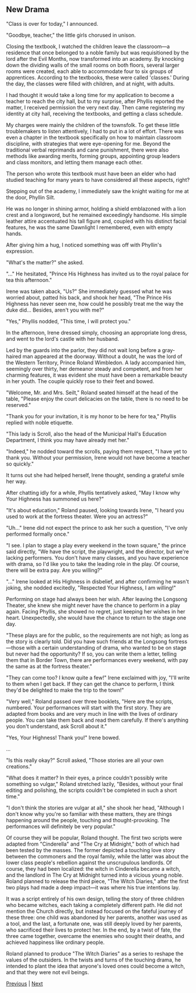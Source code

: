 ## New Drama
"Class is over for today," I announced.

"Goodbye, teacher," the little girls chorused in unison.

Closing the textbook, I watched the children leave the classroom—a residence that once belonged to a noble family but was requisitioned by the lord after the Evil Months, now transformed into an academy. By knocking down the dividing walls of the small rooms on both floors, several larger rooms were created, each able to accommodate four to six groups of apprentices. According to the textbooks, these were called 'classes.' During the day, the classes were filled with children, and at night, with adults.



I had thought it would take a long time for my application to become a teacher to reach the city hall, but to my surprise, after Phyllis reported the matter, I received permission the very next day. Then came registering my identity at city hall, receiving the textbooks, and getting a class schedule.



My charges were mainly the children of the townsfolk. To get these little troublemakers to listen attentively, I had to put in a lot of effort. There was even a chapter in the textbook specifically on how to maintain classroom discipline, with strategies that were eye-opening for me. Beyond the traditional verbal reprimands and cane punishment, there were also methods like awarding merits, forming groups, appointing group leaders and class monitors, and letting them manage each other.



The person who wrote this textbook must have been an elder who had studied teaching for many years to have considered all these aspects, right?



Stepping out of the academy, I immediately saw the knight waiting for me at the door, Phyllin Silt.

He was no longer in shining armor, holding a shield emblazoned with a lion crest and a longsword, but he remained exceedingly handsome. His simple leather attire accentuated his tall figure and, coupled with his distinct facial features, he was the same Dawnlight I remembered, even with empty hands.



After giving him a hug, I noticed something was off with Phyllin's expression.



"What's the matter?" she asked.

"..." He hesitated, "Prince His Highness has invited us to the royal palace for tea this afternoon."

Irene was taken aback, "Us?" She immediately guessed what he was worried about, patted his back, and shook her head, "The Prince His Highness has never seen me, how could he possibly treat me the way the duke did... Besides, aren't you with me?"

"Yes," Phyllis nodded, "This time, I will protect you."

In the afternoon, Irene dressed simply, choosing an appropriate long dress, and went to the lord's castle with her husband.

Led by the guards into the parlor, they did not wait long before a gray-haired man appeared at the doorway. Without a doubt, he was the lord of the Western Territory, Prince Roland Wimbledon. A lady accompanied him, seemingly over thirty, her demeanor steady and competent, and from her charming features, it was evident she must have been a remarkable beauty in her youth. The couple quickly rose to their feet and bowed.

"Welcome, Mr. and Mrs. Seilt," Roland seated himself at the head of the table, "Please enjoy the court delicacies on the table, there is no need to be reserved."

"Thank you for your invitation, it is my honor to be here for tea," Phyllis replied with noble etiquette.

"This lady is Scroll, also the head of the Municipal Hall's Education Department, I think you may have already met her."



"Indeed," he nodded toward the scrolls, paying them respect, "I have yet to thank you. Without your permission, Irene would not have become a teacher so quickly."

It turns out she had helped herself, Irene thought, sending a grateful smile her way.

After chatting idly for a while, Phyllis tentatively asked, "May I know why Your Highness has summoned us here?"

"It's about education," Roland paused, looking towards Irene, "I heard you used to work at the fortress theater. Were you an actress?"

"Uh..." Irene did not expect the prince to ask her such a question, "I've only performed formally once."

"I see. I plan to stage a play every weekend in the town square," the prince said directly, "We have the script, the playwright, and the director, but we're lacking performers. You don't have many classes, and you have experience with drama, so I'd like you to take the leading role in the play. Of course, there will be extra pay. Are you willing?"

"..." Irene looked at His Highness in disbelief, and after confirming he wasn't joking, she nodded excitedly, "Respected Your Highness, I am willing!"

Performing on stage had always been her wish. After leaving the Longsong Theater, she knew she might never have the chance to perform in a play again. Facing Phyllis, she showed no regret, just keeping her wishes in her heart. Unexpectedly, she would have the chance to return to the stage one day.

"These plays are for the public, so the requirements are not high; as long as the story is clearly told. Did you have such friends at the Longsong fortress—those with a certain understanding of drama, who wanted to be on stage but never had the opportunity? If so, you can write them a letter, telling them that in Border Town, there are performances every weekend, with pay the same as at the fortress theater."



"They can come too? I know quite a few!" Irene exclaimed with joy, "I'll write to them when I get back. If they can get the chance to perform, I think they'd be delighted to make the trip to the town!"



"Very well," Roland passed over three booklets, "Here are the scripts, numbered. Your performances will start with the first story. They are adapted from books and are very much in line with the lives of ordinary people. You can take them back and read them carefully. If there's anything you don't understand, ask Scroll about it."



"Yes, Your Highness! Thank you!" Irene bowed.



...



"Is this really okay?" Scroll asked, "Those stories are all your own creations."



"What does it matter? In their eyes, a prince couldn't possibly write something so vulgar," Roland stretched lazily, "Besides, without your final editing and polishing, the scripts couldn't be completed in such a short time."



"I don't think the stories are vulgar at all," she shook her head, "Although I don't know why you're so familiar with these matters, they are things happening around the people, touching and thought-provoking. The performances will definitely be very popular."



Of course they will be popular, Roland thought. The first two scripts were adapted from "Cinderella" and "The Cry at Midnight," both of which had been tested by the masses. The former depicted a touching love story between the commoners and the royal family, while the latter was about the lower class people's rebellion against the unscrupulous landlords. Of course, they had been localized: the witch in Cinderella became a witch, and the landlord in The Cry at Midnight turned into a vicious young noble. Roland planned to release the third piece, "The Witch Diaries," after the first two plays had made a deep impact—it was where his true intentions lay.



It was a script entirely of his own design, telling the story of three children who became witches, each taking a completely different path. He did not mention the Church directly, but instead focused on the fateful journey of these three: one child was abandoned by her parents, another was used as a tool, and the last, a fortunate one, was still deeply loved by her parents, who sacrificed their lives to protect her. In the end, by a twist of fate, the three came together, overcame the enemies who sought their deaths, and achieved happiness like ordinary people.



Roland planned to produce "The Witch Diaries" as a series to reshape the values of the outsiders. In the twists and turns of the touching drama, he intended to plant the idea that anyone's loved ones could become a witch, and that they were not evil beings.





[Previous](CH0171.md) | [Next](CH0173.md)
